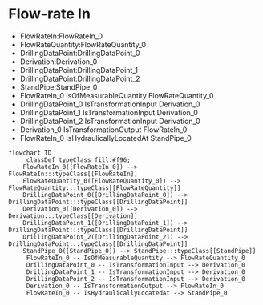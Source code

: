 # Flow-rate In
- FlowRateIn:FlowRateIn_0
- FlowRateQuantity:FlowRateQuantity_0
- DrillingDataPoint:DrillingDataPoint_0
- Derivation:Derivation_0
- DrillingDataPoint:DrillingDataPoint_1
- DrillingDataPoint:DrillingDataPoint_2
- StandPipe:StandPipe_0
- FlowRateIn_0 IsOfMeasurableQuantity FlowRateQuantity_0
- DrillingDataPoint_0 IsTransformationInput Derivation_0
- DrillingDataPoint_1 IsTransformationInput Derivation_0
- DrillingDataPoint_2 IsTransformationInput Derivation_0
- Derivation_0 IsTransformationOutput FlowRateIn_0
- FlowRateIn_0 IsHydraulicallyLocatedAt StandPipe_0
```mermaid
flowchart TD
	 classDef typeClass fill:#f96;
	FlowRateIn_0([FlowRateIn_0]) --> FlowRateIn:::typeClass[[FlowRateIn]]
	FlowRateQuantity_0([FlowRateQuantity_0]) --> FlowRateQuantity:::typeClass[[FlowRateQuantity]]
	DrillingDataPoint_0([DrillingDataPoint_0]) --> DrillingDataPoint:::typeClass[[DrillingDataPoint]]
	Derivation_0([Derivation_0]) --> Derivation:::typeClass[[Derivation]]
	DrillingDataPoint_1([DrillingDataPoint_1]) --> DrillingDataPoint:::typeClass[[DrillingDataPoint]]
	DrillingDataPoint_2([DrillingDataPoint_2]) --> DrillingDataPoint:::typeClass[[DrillingDataPoint]]
	StandPipe_0([StandPipe_0]) --> StandPipe:::typeClass[[StandPipe]]
	 FlowRateIn_0 -- IsOfMeasurableQuantity --> FlowRateQuantity_0 
	 DrillingDataPoint_0 -- IsTransformationInput --> Derivation_0 
	 DrillingDataPoint_1 -- IsTransformationInput --> Derivation_0 
	 DrillingDataPoint_2 -- IsTransformationInput --> Derivation_0 
	 Derivation_0 -- IsTransformationOutput --> FlowRateIn_0 
	 FlowRateIn_0 -- IsHydraulicallyLocatedAt --> StandPipe_0 
```

